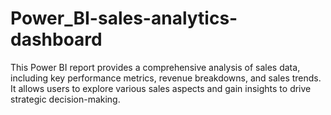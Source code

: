 # Power_BI-sales-analytics-dashboard
This Power BI report provides a comprehensive analysis of sales data, including key performance metrics, revenue breakdowns, and sales trends. It allows users to explore various sales aspects and gain insights to drive strategic decision-making.
